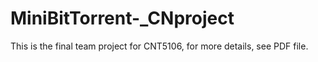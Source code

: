 # MiniBitTorrent-_CNproject
This is the final team project for CNT5106, for more details, see PDF file.
